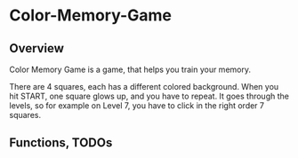 # Color-Memory-Game
## Overview

Color Memory Game is a game, that helps you train your memory. 

There are 4 squares, each has a different colored background. When you hit START, one square glows up, and you have to repeat. It goes through the levels, so for example on Level 7, you have to click in the right order 7 squares.

## Functions, TODOs


